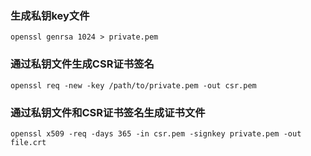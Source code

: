 ### 生成私钥key文件
```
openssl genrsa 1024 > private.pem
```

### 通过私钥文件生成CSR证书签名
```
openssl req -new -key /path/to/private.pem -out csr.pem
```

### 通过私钥文件和CSR证书签名生成证书文件
```
openssl x509 -req -days 365 -in csr.pem -signkey private.pem -out file.crt
```